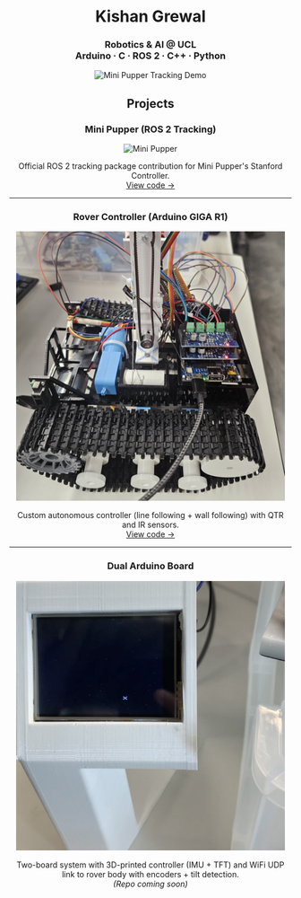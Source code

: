 <h1 align="center">Kishan Grewal</h1>

<h3 align="center">
  Robotics & AI @ UCL<br>
  Arduino · C · ROS 2 · C++ · Python
</h3>

<p align="center">
  <img src="mini_pupper_tracking_640_15.gif" alt="Mini Pupper Tracking Demo" width="480"/>
</p>

## <p align="center">Projects</p>

### <p align="center">Mini Pupper (ROS 2 Tracking)</p>
<p align="center">
  <img src="mini_pupper.png" alt="Mini Pupper" width="480"/>
</p>
<p align="center">
  Official ROS 2 tracking package contribution for Mini Pupper's Stanford Controller.<br/>
  <a href="https://github.com/mangdangroboticsclub/mini_pupper_ros/tree/ros2-dev/mini_pupper_tracking">View code →</a>
</p>

---

### <p align="center">Rover Controller (Arduino GIGA R1)</p>
<p align="center">
  <img src="tank_side_cropped.jpg" alt="Tank Rover" width="480"/>
</p>
<p align="center">
  Custom autonomous controller (line following + wall following) with QTR and IR sensors.<br/>
  <a href="https://github.com/kishan-grewal/rover-controller">View code →</a>
</p>

---

### <p align="center">Dual Arduino Board</p>
<p align="center">
  <img src="dual_board.jpg" alt="Dual Arduino Board" width="480"/>
</p>
<p align="center">
  Two-board system with 3D-printed controller (IMU + TFT) and WiFi UDP link to rover body with encoders + tilt detection.<br/>
  <i>(Repo coming soon)</i>
</p>
